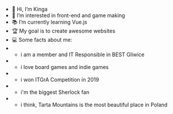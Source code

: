 - 👋 Hi, I’m Kinga
- 👀 I’m interested in front-end and game making
- 📚 I’m currently learning Vue.js
- 🏆 My goal is to create awesome websites
- 💻 Some facts about me:
- - i am a member and IT Responsible in BEST Gliwice
- - i love board games and indie games
- - i won ITGrA Competition in 2019
- - i'm the biggest Sherlock fan
- - i think, Tarta Mountains is the most beautiful place in Poland

<!---
N19r4/N19r4 is a ✨ special ✨ repository because its `README.md` (this file) appears on your GitHub profile.
You can click the Preview link to take a look at your changes.
--->
